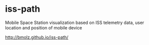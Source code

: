 # iss-path
Mobile Space Station visualization based on ISS telemetry data, user location and position of mobile device

http://bmolz.github.io/iss-path/
